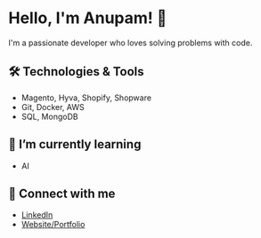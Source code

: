 # Hello, I'm Anupam! 👋
I'm a passionate developer who loves solving problems with code.

## 🛠️ Technologies & Tools
- Magento, Hyva, Shopify, Shopware
- Git, Docker, AWS
- SQL, MongoDB

## 🌱 I’m currently learning
- AI

## 🔗 Connect with me
- [LinkedIn](https://www.linkedin.com/in/anupam-tiwari-9ba332192/)
- [Website/Portfolio](https://www.sprinix.com)

